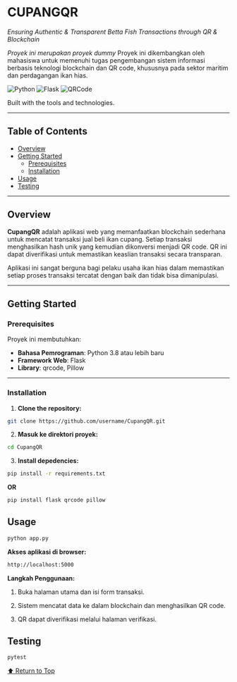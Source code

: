 # CUPANGQR

*Ensuring Authentic & Transparent Betta Fish Transactions through QR & Blockchain*

*Proyek ini merupakan proyek dummy*
Proyek ini dikembangkan oleh mahasiswa untuk memenuhi tugas pengembangan sistem informasi berbasis teknologi blockchain dan QR code, khususnya pada sektor maritim dan perdagangan ikan hias. 

![Python](https://img.shields.io/badge/python-3.8+-blue)
![Flask](https://img.shields.io/badge/framework-flask-yellow)
![QRCode](https://img.shields.io/badge/library-qrcode-lightgrey)

Built with the tools and technologies.

---

## Table of Contents

- [Overview](#overview)
- [Getting Started](#getting-started)
  - [Prerequisites](#prerequisites)
  - [Installation](#installation)
- [Usage](#usage)
- [Testing](#testing)

---

## Overview

**CupangQR** adalah aplikasi web yang memanfaatkan blockchain sederhana untuk mencatat transaksi jual beli ikan cupang. Setiap transaksi menghasilkan hash unik yang kemudian dikonversi menjadi QR code. QR ini dapat diverifikasi untuk memastikan keaslian transaksi secara transparan.

Aplikasi ini sangat berguna bagi pelaku usaha ikan hias dalam memastikan setiap proses transaksi tercatat dengan baik dan tidak bisa dimanipulasi.

---

## Getting Started

### Prerequisites

Proyek ini membutuhkan:

- **Bahasa Pemrograman**: Python 3.8 atau lebih baru
- **Framework Web**: Flask
- **Library**: qrcode, Pillow

---

### Installation

1. **Clone the repository:**

```bash
git clone https://github.com/username/CupangQR.git
```
2. **Masuk ke direktori proyek:**

```bash
cd CupangQR
```

3. **Install depedencies:**

```bash
pip install -r requirements.txt
```
**OR**

```bash
pip install flask qrcode pillow
```

## Usage

```bash
python app.py
```

**Akses aplikasi di browser:**

```bash
http://localhost:5000
```

**Langkah Penggunaan:**

1.  Buka halaman utama dan isi form transaksi.

2.  Sistem mencatat data ke dalam blockchain dan menghasilkan QR code.

3.  QR dapat diverifikasi melalui halaman verifikasi.

## Testing

```bash
pytest
```

[⬆ Return to Top](#Transaksi-QR)
